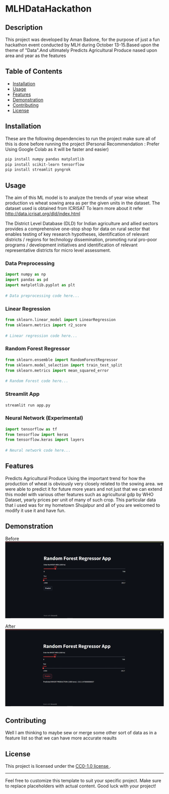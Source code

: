 # MLHDataHackathon

## Description

This project was developed by Aman Badone, for the purpose of just a fun hackathon event conducted by MLH during October 13-15.Based upon the theme of "Data".And ultimately Predicts Agricultural Produce nased upon area and year as the features

## Table of Contents

- [Installation](#installation)
- [Usage](#usage)
- [Features](#features)
- [Demonstration](#demonstration)
- [Contributing](#contributing)
- [License](#license)

## Installation

These are the following dependencies to run the project make sure all of this is done before running the project
(Personal Recommendation : Prefer Using Google Colab as it will be faster and easier)

```bash
pip install numpy pandas matplotlib
pip install scikit-learn tensorflow
pip install streamlit pyngrok
```

## Usage

The aim of this ML model is to analyze the trends of year wise wheat production vs wheat sowing area as per the given units in the dataset.
The dataset used is obtained from ICRISAT To learn more about it refer http://data.icrisat.org/dld/index.html

The District Level Database (DLD) for Indian agriculture and allied sectors provides a comprehensive one-stop shop for data on rural sector that enables testing of key research hypotheses, identification of relevant districts / regions for technology dissemination, promoting rural pro-poor programs / development initiatives and identification of relevant representative districts for micro level assessment.

### Data Preprocessing

```python
import numpy as np
import pandas as pd
import matplotlib.pyplot as plt

# Data preprocessing code here...
```

### Linear Regression

```python
from sklearn.linear_model import LinearRegression
from sklearn.metrics import r2_score

# Linear regression code here...
```

### Random Forest Regressor

```python
from sklearn.ensemble import RandomForestRegressor
from sklearn.model_selection import train_test_split
from sklearn.metrics import mean_squared_error

# Random Forest code here...
```

### Streamlit App

```bash
streamlit run app.py
```

### Neural Network (Experimental)

```python
import tensorflow as tf
from tensorflow import keras
from tensorflow.keras import layers

# Neural network code here...
```

## Features

Predicts Agricultural Produce
Using the important trend for how the production of wheat is obviously very closely related to the sowing area. we were able to predict it for future more years
and not just that we can extend this model with various other features such as agricultural gdp by WHO Dataset, yearly prices per unit of many of such crop.
This particular data that i used was for my hometown Shujalpur and all of you are welcomed to modify it use it and have fun.

## Demonstration

Before
![Input Features Image](before.PNG)

After
![Prediction Result Image](after.PNG)



## Contributing

Well I am thinking to maybe sew or merge some other sort of data as in a feature list so that we can have more accurate reaults

## License

This project is licensed under the [ CC0-1.0 license ](LICENSE).

---

Feel free to customize this template to suit your specific project. Make sure to replace placeholders with actual content. Good luck with your project!
